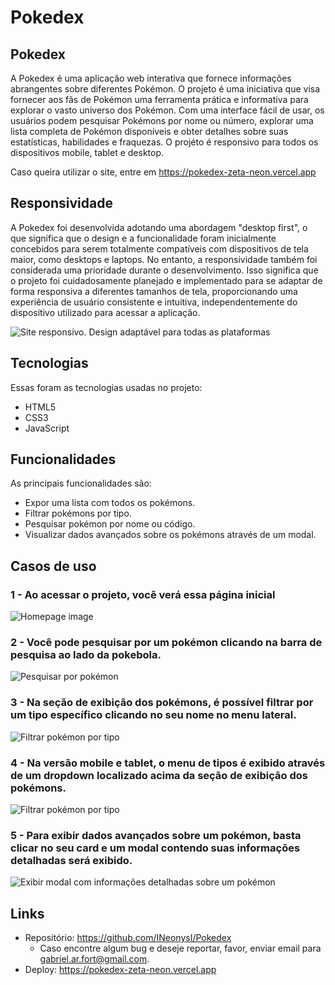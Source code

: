 # Pokedex

## Pokedex

A Pokedex é uma aplicação web interativa que fornece informações abrangentes sobre diferentes Pokémon. O projeto é uma iniciativa que visa fornecer aos fãs de Pokémon uma ferramenta prática e informativa para explorar o vasto universo dos Pokémon. Com uma interface fácil de usar, os usuários podem pesquisar Pokémons por nome ou número, explorar uma lista completa de Pokémon disponíveis e obter detalhes sobre suas estatísticas, habilidades e fraquezas. O projéto é responsivo para todos os dispositivos mobile, tablet e desktop.

Caso queira utilizar o site, entre em https://pokedex-zeta-neon.vercel.app

## Responsividade

A Pokedex foi desenvolvida adotando uma abordagem "desktop first", o que significa que o design e a funcionalidade foram inicialmente concebidos para serem totalmente compatíveis com dispositivos de tela maior, como desktops e laptops. No entanto, a responsividade também foi considerada uma prioridade durante o desenvolvimento. Isso significa que o projeto foi cuidadosamente planejado e implementado para se adaptar de forma responsiva a diferentes tamanhos de tela, proporcionando uma experiência de usuário consistente e intuitiva, independentemente do dispositivo utilizado para acessar a aplicação.

![Site responsivo. Design adaptável para todas as plataformas](https://github.com/INeonysI/Pokedex/blob/ea8e18337245c7e23407a9b8ebe05e4b90176294/Assets/responsive.png)

## Tecnologias

Essas foram as tecnologias usadas no projeto:

- HTML5
- CSS3
- JavaScript

## Funcionalidades

As principais funcionalidades são:

- Expor uma lista com todos os pokémons.
- Filtrar pokémons por tipo.
- Pesquisar pokémon por nome ou código.
- Visualizar dados avançados sobre os pokémons através de um modal.

## Casos de uso

### 1 - Ao acessar o projeto, você verá essa página inicial

![Homepage image](https://github.com/INeonysI/Pokedex/blob/ea8e18337245c7e23407a9b8ebe05e4b90176294/Assets/startpage.png)

### 2 - Você pode pesquisar por um pokémon clicando na barra de pesquisa ao lado da pokebola.

![Pesquisar por pokémon](https://github.com/INeonysI/Pokedex/blob/ea8e18337245c7e23407a9b8ebe05e4b90176294/Assets/search.png)

### 3 - Na seção de exibição dos pokémons, é possível filtrar por um tipo específico clicando no seu nome no menu lateral.

![Filtrar pokémon por tipo](https://github.com/INeonysI/Pokedex/blob/ea8e18337245c7e23407a9b8ebe05e4b90176294/Assets/selecttype.png)

### 4 - Na versão mobile e tablet, o menu de tipos é exibido através de um dropdown localizado acima da seção de exibição dos pokémons.

![Filtrar pokémon por tipo](https://github.com/INeonysI/Pokedex/blob/ea8e18337245c7e23407a9b8ebe05e4b90176294/Assets/selecttypemobile.png)

### 5 - Para exibir dados avançados sobre um pokémon, basta clicar no seu card e um modal contendo suas informações detalhadas será exibido.

![Exibir modal com informações detalhadas sobre um pokémon](https://github.com/INeonysI/Pokedex/blob/ea8e18337245c7e23407a9b8ebe05e4b90176294/Assets/modal.png)

## Links

- Repositório: https://github.com/INeonysI/Pokedex
  - Caso encontre algum bug e deseje reportar, favor, enviar email para gabriel.ar.fort@gmail.com.
- Deploy: https://pokedex-zeta-neon.vercel.app
